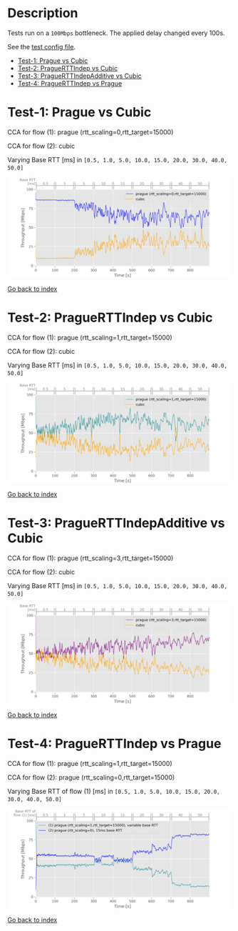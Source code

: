
# Description

Tests run on a `100Mbps` bottleneck. The applied delay changed every 100s.

See the [test config file](test_cfg.json).

 * [Test-1: Prague vs Cubic](#test-1-prague-vs-cubic)
 * [Test-2: PragueRTTIndep vs Cubic](#test-2-praguerttindep-vs-cubic)
 * [Test-3: PragueRTTIndepAdditive vs Cubic](#test-3-praguerttindepadditive-vs-cubic)
 * [Test-4: PragueRTTIndep vs Prague](#test-4-praguerttindep-vs-prague)

# Test-1: Prague vs Cubic

CCA for flow (1): prague (rtt_scaling=0,rtt_target=15000)

CCA for flow (2): cubic

Varying Base RTT
[ms] in `[0.5, 1.0, 5.0, 10.0, 15.0, 20.0, 30.0, 40.0, 50.0]`

![Result graph](Prague_Cubic.png)

[Go back to index](#description)

# Test-2: PragueRTTIndep vs Cubic

CCA for flow (1): prague (rtt_scaling=1,rtt_target=15000)

CCA for flow (2): cubic

Varying Base RTT
[ms] in `[0.5, 1.0, 5.0, 10.0, 15.0, 20.0, 30.0, 40.0, 50.0]`

![Result graph](PragueRTTIndep_Cubic.png)

[Go back to index](#description)

# Test-3: PragueRTTIndepAdditive vs Cubic

CCA for flow (1): prague (rtt_scaling=3,rtt_target=15000)

CCA for flow (2): cubic

Varying Base RTT
[ms] in `[0.5, 1.0, 5.0, 10.0, 15.0, 20.0, 30.0, 40.0, 50.0]`

![Result graph](PragueRTTIndepAdditive_Cubic.png)

[Go back to index](#description)

# Test-4: PragueRTTIndep vs Prague

CCA for flow (1): prague (rtt_scaling=1,rtt_target=15000)

CCA for flow (2): prague (rtt_scaling=0,rtt_target=15000)

Varying Base RTT of
flow (1) [ms] in `[0.5, 1.0, 5.0, 10.0, 15.0, 20.0, 30.0, 40.0, 50.0]`

![Result graph](PragueRTTIndep_Prague.png)

[Go back to index](#description)
